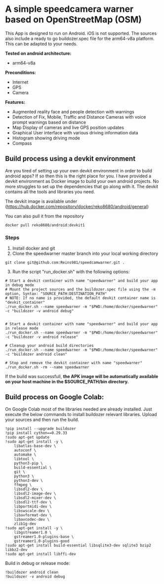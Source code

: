 # A simple speedcamera warner based on OpenStreetMap (OSM)

This App is designed to run on Android. iOS is not supported.
The sources also include a ready to go buildozer.spec file for the arm64-v8a platform.
This can be adapted to your needs.

**Tested on android architecture:**
- arm64-v8a

**Preconditions:**
- Internet
- GPS
- Camera

**Features:**
- Augmented reality face and people detection with warnings
- Detection of Fix, Mobile, Traffic and Distance Cameras with voice prompt warnings based on distance
- Map Display of cameras and live GPS position updates
- Graphical User interface with various driving information data
- Histogram showing driving mode
- Compass

## Build process using a devkit environment

Are you tired of setting up your own devkit environment in order to build
android apps?
If so then this is the right place for you.
I have provided a devkit environment as Docker image to build your own android projects. 
No more struggles to set up the dependencies that go along with it. The devkit contains all the tools and libraries you need.

The devkit image is available under (https://hub.docker.com/repository/docker/reko8680/android/general)

You can also pull it from the repository

```
docker pull reko8680/android:devkit1
```

### Steps

1) Install docker and git
2) Clone the speedwarner master branch into your local working directory
```
git clone git@github.com:Reins981/speedcamwarner.git .
```
3) Run the script "run_docker.sh" with the following options:

```
# Start a devkit container with name "speedwarner" and build your app in debug mode
# Mount the project sources and the buildozer.spec file using the -m option, Syntax: "SOURCE_PATH:DESTINATION_PATH"
# NOTE: If no name is provided, the default devkit container name is "devkit_container"
./run_docker.sh --name speedwarner -m "$PWD:/home/docker/speedwarner" -c "buildozer -v android debug"


# Start a devkit container with name "speedwarner" and build your app in release mode
./run_docker.sh --name speedwarner -m "$PWD:/home/docker/speedwarner" -c "buildozer -v android release"

# Cleanup your android build directories
./run_docker.sh --name speedwarner -m "$PWD:/home/docker/speedwarner" -c "buildozer android clean"

# Stop and remove the devkit container with name "speedwarner"
./run_docker.sh -rm --name speedwarner
```

If the build was successfull, **the APK image will be
automatically available on your host machine in the $SOURCE_PATH/bin directory.**


## Build process on Google Colab:

On Google Colab most of the libraries needed are already installed.
Just execute the below commands to install buildozer relevant libraries.
Upload your sources and then run the build.

```
!pip install --upgrade buildozer
!pip install cython==0.29.33
!sudo apt-get update
!sudo apt-get install -y \
    libatlas-base-dev \
    autoconf \
    automake \
    libtool \
    python3-pip \
    build-essential \
    git \
    python3 \
    python3-dev \
    ffmpeg \
    libsdl2-dev \
    libsdl2-image-dev \
    libsdl2-mixer-dev \
    libsdl2-ttf-dev \
    libportmidi-dev \
    libswscale-dev \
    libavformat-dev \
    libavcodec-dev \
    zlib1g-dev
!sudo apt-get install -y \
    libgstreamer1.0 \
    gstreamer1.0-plugins-base \
    gstreamer1.0-plugins-good
!sudo apt-get install build-essential libsqlite3-dev sqlite3 bzip2 libbz2-dev
!sudo apt-get install libffi-dev
```

Build in debug or release mode:
```
!buildozer android clean
!buildozer -v android debug
```






